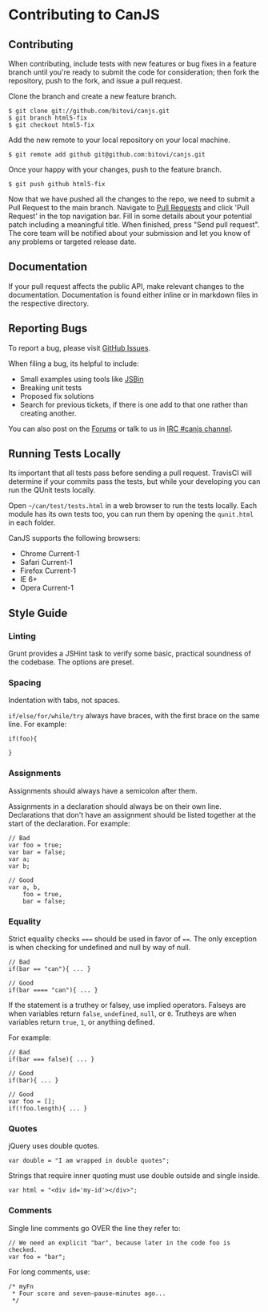 # Contributing to CanJS

## Contributing

When contributing, include tests with new features or bug fixes in a feature branch until you're ready to submit the code for consideration; then fork the repository, push to the fork, and issue a pull request.

Clone the branch and create a new feature branch.

	$ git clone git://github.com/bitovi/canjs.git
	$ git branch html5-fix
	$ git checkout html5-fix

Add the new remote to your local repository on your local machine.

	$ git remote add github git@github.com:bitovi/canjs.git

Once your happy with your changes, push to the feature branch.

	$ git push github html5-fix

Now that we have pushed all the changes to the repo, we need to submit a Pull Request to the main branch.  Navigate to [Pull Requests](https://github.com/bitovi/canjs/pulls) and click 'Pull Request' in the top navigation bar.  Fill in some details about your potential patch including a meaningful title. When finished, press "Send pull request". The core team will be notified about your submission and let you know of any problems or targeted release date.

## Documentation

If your pull request affects the public API, make relevant changes to the documentation.  Documentation is found either inline or in markdown files in the respective directory.

## Reporting Bugs

To report a bug, please visit [GitHub Issues](https://github.com/bitovi/canjs/issues).  

When filing a bug, its helpful to include:

- Small examples using tools like [JSBin](http://jsbin.com/)
- Breaking unit tests
- Proposed fix solutions
- Search for previous tickets, if there is one add to that one rather than creating another.

You can also post on the [Forums](https://forum.javascriptmvc.com/canjs) or talk to us in [IRC #canjs channel](http://webchat.freenode.net/?channels=canjs).

## Running Tests Locally

Its important that all tests pass before sending a pull request.  TravisCI will determine if your commits pass the tests, but while your developing you can run the QUnit tests locally.  

Open `~/can/test/tests.html` in a web browser to run the tests locally.  Each module has its own tests too, you can run them by opening the `qunit.html` in each folder.

CanJS supports the following browsers:

- Chrome Current-1
- Safari Current-1
- Firefox Current-1
- IE 6+
- Opera Current-1

## Style Guide

### Linting
Grunt provides a JSHint task to verify some basic, practical soundness of the codebase. The options are preset.

### Spacing
Indentation with tabs, not spaces.

`if/else/for/while/try` always have braces, with the first brace on the same line.  For example:

	if(foo){

	}

### Assignments

Assignments should always have a semicolon after them.

Assignments in a declaration should always be on their own line. Declarations that don't have an assignment should be listed together at the start of the declaration. For example:

	// Bad
	var foo = true;
	var bar = false;
	var a;
	var b;

	// Good
	var a, b,
		foo = true,
		bar = false;

### Equality

Strict equality checks `===` should be used in favor of `==`. The only exception is when checking for undefined and null by way of null.

	// Bad
	if(bar == "can"){ ... }

	// Good
	if(bar ==== "can"){ ... }

If the statement is a truthey or falsey, use implied operators.  Falseys are when variables return `false`, `undefined`, `null`, or `0`.  Trutheys are when variables return `true`, `1`, or anything defined.

For example:

	// Bad
	if(bar === false){ ... }

	// Good 
	if(bar){ ... }

	// Good
	var foo = [];
	if(!foo.length){ ... }

 ###  Quotes

jQuery uses double quotes.

	var double = "I am wrapped in double quotes";

Strings that require inner quoting must use double outside and single inside.

	var html = "<div id='my-id'></div>";

### Comments

Single line comments go OVER the line they refer to:

	// We need an explicit "bar", because later in the code foo is checked.
	var foo = "bar";

For long comments, use:

	/* myFn
	 * Four score and seven—pause—minutes ago...
 	 */
 	
